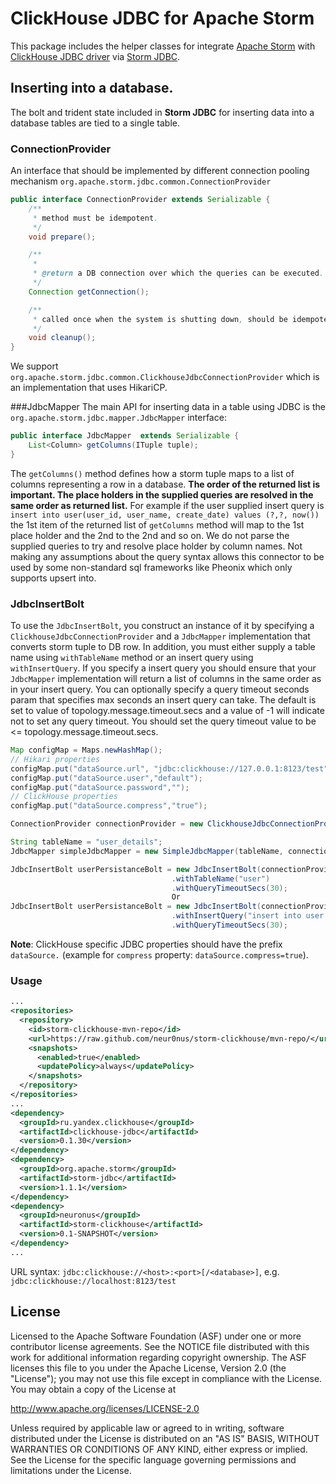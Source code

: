 ClickHouse JDBC for Apache Storm
===============

This package includes the helper classes for integrate [Apache Storm](http://storm.apache.org) with [ClickHouse JDBC driver](https://github.com/yandex/clickhouse-jdbc) via [Storm JDBC](https://github.com/apache/storm/tree/master/external/storm-jdbc).

## Inserting into a database.
The bolt and trident state included in **Storm JDBC** for inserting data into a database tables are tied to a single table.

### ConnectionProvider
An interface that should be implemented by different connection pooling mechanism `org.apache.storm.jdbc.common.ConnectionProvider`

```java
public interface ConnectionProvider extends Serializable {
    /**
     * method must be idempotent.
     */
    void prepare();

    /**
     *
     * @return a DB connection over which the queries can be executed.
     */
    Connection getConnection();

    /**
     * called once when the system is shutting down, should be idempotent.
     */
    void cleanup();
}
```

We support `org.apache.storm.jdbc.common.ClickhouseJdbcConnectionProvider` which is an implementation that uses HikariCP.

###JdbcMapper
The main API for inserting data in a table using JDBC is the `org.apache.storm.jdbc.mapper.JdbcMapper` interface:

```java
public interface JdbcMapper  extends Serializable {
    List<Column> getColumns(ITuple tuple);
}
```

The `getColumns()` method defines how a storm tuple maps to a list of columns representing a row in a database. 
**The order of the returned list is important. The place holders in the supplied queries are resolved in the same order as returned list.**
For example if the user supplied insert query is `insert into user(user_id, user_name, create_date) values (?,?, now())` the 1st item of the returned list of `getColumns` method will map to the 1st place holder and the 2nd to the 2nd and so on. We do not parse
the supplied queries to try and resolve place holder by column names. Not making any assumptions about the query syntax allows this connector
to be used by some non-standard sql frameworks like Pheonix which only supports upsert into.

### JdbcInsertBolt
To use the `JdbcInsertBolt`, you construct an instance of it by specifying a `ClickhouseJdbcConnectionProvider` and a `JdbcMapper` implementation that converts storm tuple to DB row. In addition, you must either supply
a table name  using `withTableName` method or an insert query using `withInsertQuery`. If you specify a insert query you should ensure that your `JdbcMapper` implementation will return a list of columns in the same order as in your insert query.
You can optionally specify a query timeout seconds param that specifies max seconds an insert query can take. The default is set to value of topology.message.timeout.secs and a value of -1 will indicate not to set any query timeout.
You should set the query timeout value to be <= topology.message.timeout.secs.


```java
Map configMap = Maps.newHashMap();
// Hikari properties
configMap.put("dataSource.url", "jdbc:clickhouse://127.0.0.1:8123/test");
configMap.put("dataSource.user","default");
configMap.put("dataSource.password","");
// ClickHouse properties
configMap.put("dataSource.compress","true");

ConnectionProvider connectionProvider = new ClickhouseJdbcConnectionProvider(configMap);

String tableName = "user_details";
JdbcMapper simpleJdbcMapper = new SimpleJdbcMapper(tableName, connectionProvider);

JdbcInsertBolt userPersistanceBolt = new JdbcInsertBolt(connectionProvider, simpleJdbcMapper)
                                    .withTableName("user")
                                    .withQueryTimeoutSecs(30);
                                    Or
JdbcInsertBolt userPersistanceBolt = new JdbcInsertBolt(connectionProvider, simpleJdbcMapper)
                                    .withInsertQuery("insert into user values (?,?)")
                                    .withQueryTimeoutSecs(30);                                    
```

**Note**: ClickHouse specific JDBC properties should have the prefix `dataSource.` (example for `compress` property: `dataSource.compress=true`).

### Usage
```xml
...
<repositories>
  <repository>
    <id>storm-clickhouse-mvn-repo</id>
    <url>https://raw.github.com/neur0nus/storm-clickhouse/mvn-repo/</url>
    <snapshots>
      <enabled>true</enabled>
      <updatePolicy>always</updatePolicy>
    </snapshots>
  </repository>
</repositories>
...
<dependency>
  <groupId>ru.yandex.clickhouse</groupId>
  <artifactId>clickhouse-jdbc</artifactId>
  <version>0.1.30</version>
</dependency>
<dependency>
  <groupId>org.apache.storm</groupId>
  <artifactId>storm-jdbc</artifactId>
  <version>1.1.1</version>
</dependency>
<dependency>
  <groupId>neuronus</groupId>
  <artifactId>storm-clickhouse</artifactId>
  <version>0.1-SNAPSHOT</version>
</dependency>
...
```

URL syntax:
`jdbc:clickhouse://<host>:<port>[/<database>]`, e.g. `jdbc:clickhouse://localhost:8123/test`



## License

Licensed to the Apache Software Foundation (ASF) under one
or more contributor license agreements.  See the NOTICE file
distributed with this work for additional information
regarding copyright ownership.  The ASF licenses this file
to you under the Apache License, Version 2.0 (the
"License"); you may not use this file except in compliance
with the License.  You may obtain a copy of the License at

  http://www.apache.org/licenses/LICENSE-2.0

Unless required by applicable law or agreed to in writing,
software distributed under the License is distributed on an
"AS IS" BASIS, WITHOUT WARRANTIES OR CONDITIONS OF ANY
KIND, either express or implied.  See the License for the
specific language governing permissions and limitations
under the License.


